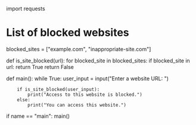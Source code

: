 import requests

# List of blocked websites
blocked_sites = ["example.com", "inappropriate-site.com"]

def is_site_blocked(url):
    for blocked_site in blocked_sites:
        if blocked_site in url:
            return True
    return False

def main():
    while True:
        user_input = input("Enter a website URL: ")

        if is_site_blocked(user_input):
            print("Access to this website is blocked.")
        else:
            print("You can access this website.")

if name == "main":
    main()
